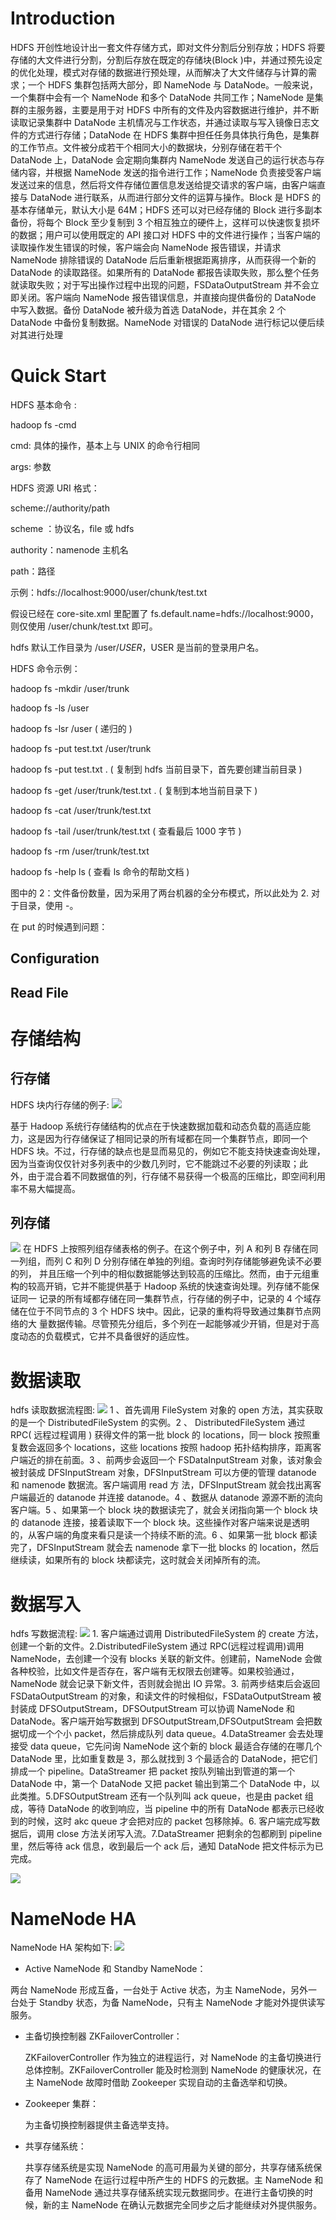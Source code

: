 # Introduction

HDFS 开创性地设计出一套文件存储方式，即对文件分割后分别存放；HDFS 将要存储的大文件进行分割，分割后存放在既定的存储块(Block )中，并通过预先设定的优化处理，模式对存储的数据进行预处理，从而解决了大文件储存与计算的需求；一个 HDFS 集群包括两大部分，即 NameNode 与 DataNode。一般来说，一个集群中会有一个 NameNode 和多个 DataNode 共同工作；NameNode 是集群的主服务器，主要是用于对 HDFS 中所有的文件及内容数据进行维护，并不断读取记录集群中 DataNode 主机情况与工作状态，并通过读取与写入镜像日志文件的方式进行存储；DataNode 在 HDFS 集群中担任任务具体执行角色，是集群的工作节点。文件被分成若干个相同大小的数据块，分别存储在若干个 DataNode 上，DataNode 会定期向集群内 NameNode 发送自己的运行状态与存储内容，并根据 NameNode 发送的指令进行工作；NameNode 负责接受客户端发送过来的信息，然后将文件存储位置信息发送给提交请求的客户端，由客户端直接与 DataNode 进行联系，从而进行部分文件的运算与操作。Block 是 HDFS 的基本存储单元，默认大小是 64M；HDFS 还可以对已经存储的 Block 进行多副本备份，将每个 Block 至少复制到 3 个相互独立的硬件上，这样可以快速恢复损坏的数据；用户可以使用既定的 API 接口对 HDFS 中的文件进行操作；当客户端的读取操作发生错误的时候，客户端会向 NameNode 报告错误，并请求 NameNode 排除错误的 DataNode 后后重新根据距离排序，从而获得一个新的 DataNode 的读取路径。如果所有的 DataNode 都报告读取失败，那么整个任务就读取失败；对于写出操作过程中出现的问题，FSDataOutputStream 并不会立即关闭。客户端向 NameNode 报告错误信息，并直接向提供备份的 DataNode 中写入数据。备份 DataNode 被升级为首选 DataNode，并在其余 2 个 DataNode 中备份复制数据。NameNode 对错误的 DataNode 进行标记以便后续对其进行处理

# Quick Start

HDFS 基本命令 :

hadoop fs -cmd

cmd: 具体的操作，基本上与 UNIX 的命令行相同

args: 参数

HDFS 资源 URI 格式：

scheme://authority/path

scheme ：协议名，file 或 hdfs

authority：namenode 主机名

path：路径

示例：hdfs://localhost:9000/user/chunk/test.txt

假设已经在 core-site.xml 里配置了 fs.default.name=hdfs://localhost:9000，则仅使用 /user/chunk/test.txt 即可。

hdfs 默认工作目录为 /user/$USER，$USER 是当前的登录用户名。

HDFS 命令示例：

hadoop fs -mkdir /user/trunk

hadoop fs -ls /user

hadoop fs -lsr /user ( 递归的 )

hadoop fs -put test.txt /user/trunk

hadoop fs -put test.txt . ( 复制到 hdfs 当前目录下，首先要创建当前目录 )

hadoop fs -get /user/trunk/test.txt . ( 复制到本地当前目录下 )

hadoop fs -cat /user/trunk/test.txt

hadoop fs -tail /user/trunk/test.txt ( 查看最后 1000 字节 )

hadoop fs -rm /user/trunk/test.txt

hadoop fs -help ls ( 查看 ls 命令的帮助文档 )

图中的 2：文件备份数量，因为采用了两台机器的全分布模式，所以此处为 2. 对于目录，使用 -。

在 put 的时候遇到问题：

## Configuration

## Read File

# 存储结构

## 行存储

HDFS 块内行存储的例子: ![](http://dl.iteye.com/upload/attachment/0083/5102/c5adc6f6-4a57-3994-b44c-2a943152bc58.png)

基于 Hadoop 系统行存储结构的优点在于快速数据加载和动态负载的高适应能力，这是因为行存储保证了相同记录的所有域都在同一个集群节点，即同一个 HDFS 块。不过，行存储的缺点也是显而易见的，例如它不能支持快速查询处理，因为当查询仅仅针对多列表中的少数几列时，它不能跳过不必要的列读取；此 外，由于混合着不同数据值的列，行存储不易获得一个极高的压缩比，即空间利用率不易大幅提高。

## 列存储

![](http://dl.iteye.com/upload/attachment/0083/5104/a432e6af-9a73-355c-ac77-b7c185da959c.jpg) 在 HDFS 上按照列组存储表格的例子。在这个例子中，列 A 和列 B 存储在同一列组，而列 C 和列 D 分别存储在单独的列组。查询时列存储能够避免读不必要的列， 并且压缩一个列中的相似数据能够达到较高的压缩比。然而，由于元组重构的较高开销，它并不能提供基于 Hadoop 系统的快速查询处理。列存储不能保证同一 记录的所有域都存储在同一集群节点，行存储的例子中，记录的 4 个域存储在位于不同节点的 3 个 HDFS 块中。因此，记录的重构将导致通过集群节点网络的大 量数据传输。尽管预先分组后，多个列在一起能够减少开销，但是对于高度动态的负载模式，它并不具备很好的适应性。

# 数据读取

hdfs 读取数据流程图: ![](http://img.blog.csdn.net/20160525114335782) 1 、首先调用 FileSystem 对象的 open 方法，其实获取的是一个 DistributedFileSystem 的实例。2 、 DistributedFileSystem 通过 RPC( 远程过程调用 ) 获得文件的第一批 block 的 locations，同一 block 按照重复数会返回多个 locations，这些 locations 按照 hadoop 拓扑结构排序，距离客户端近的排在前面。3 、前两步会返回一个 FSDataInputStream 对象，该对象会被封装成 DFSInputStream 对象，DFSInputStream 可以方便的管理 datanode 和 namenode 数据流。客户端调用 read 方 法，DFSInputStream 就会找出离客户端最近的 datanode 并连接 datanode。4 、数据从 datanode 源源不断的流向客户端。5 、如果第一个 block 块的数据读完了，就会关闭指向第一个 block 块的 datanode 连接，接着读取下一个 block 块。这些操作对客户端来说是透明的，从客户端的角度来看只是读一个持续不断的流。6 、如果第一批 block 都读完了，DFSInputStream 就会去 namenode 拿下一批 blocks 的 location，然后继续读，如果所有的 block 块都读完，这时就会关闭掉所有的流。

# 数据写入

hdfs 写数据流程: ![](http://img.blog.csdn.net/20160525131839917) 1. 客户端通过调用 DistributedFileSystem 的 create 方法，创建一个新的文件。2.DistributedFileSystem 通过 RPC(远程过程调用)调用 NameNode，去创建一个没有 blocks 关联的新文件。创建前，NameNode 会做各种校验，比如文件是否存在，客户端有无权限去创建等。如果校验通过，NameNode 就会记录下新文件，否则就会抛出 IO 异常。3. 前两步结束后会返回 FSDataOutputStream 的对象，和读文件的时候相似，FSDataOutputStream 被封装成 DFSOutputStream，DFSOutputStream 可以协调 NameNode 和 DataNode。客户端开始写数据到 DFSOutputStream,DFSOutputStream 会把数据切成一个个小 packet，然后排成队列 data queue。4.DataStreamer 会去处理接受 data queue，它先问询 NameNode 这个新的 block 最适合存储的在哪几个 DataNode 里，比如重复数是 3，那么就找到 3 个最适合的 DataNode，把它们排成一个 pipeline。DataStreamer 把 packet 按队列输出到管道的第一个 DataNode 中，第一个 DataNode 又把 packet 输出到第二个 DataNode 中，以此类推。5.DFSOutputStream 还有一个队列叫 ack queue，也是由 packet 组成，等待 DataNode 的收到响应，当 pipeline 中的所有 DataNode 都表示已经收到的时候，这时 akc queue 才会把对应的 packet 包移除掉。6. 客户端完成写数据后，调用 close 方法关闭写入流。7.DataStreamer 把剩余的包都刷到 pipeline 里，然后等待 ack 信息，收到最后一个 ack 后，通知 DataNode 把文件标示为已完成。

![](http://img.blog.csdn.net/20160525133509937)

# NameNode HA

NameNode HA 架构如下: ![](http://img.blog.csdn.net/20160525134854724)

* Active NameNode 和 Standby NameNode：

两台 NameNode 形成互备，一台处于 Active 状态，为主 NameNode，另外一台处于 Standby 状态，为备 NameNode，只有主 NameNode 才能对外提供读写服务。

* 主备切换控制器 ZKFailoverController：

  ZKFailoverController 作为独立的进程运行，对 NameNode 的主备切换进行总体控制。ZKFailoverController 能及时检测到 NameNode 的健康状况，在主 NameNode 故障时借助 Zookeeper 实现自动的主备选举和切换。

* Zookeeper 集群：

  为主备切换控制器提供主备选举支持。

* 共享存储系统：

  共享存储系统是实现 NameNode 的高可用最为关键的部分，共享存储系统保存了 NameNode 在运行过程中所产生的 HDFS 的元数据。主 NameNode 和备用 NameNode 通过共享存储系统实现元数据同步。在进行主备切换的时候，新的主 NameNode 在确认元数据完全同步之后才能继续对外提供服务。
